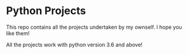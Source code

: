 # Python Projects
 
This repo contains all the projects undertaken by my ownself. I hope you like them!

All the projects work with python version 3.6 and above!